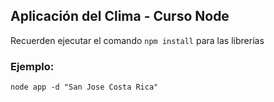 ## Aplicación del Clima - Curso Node

Recuerden ejecutar el comando ``` npm install ``` para las librerías

### Ejemplo:
```
node app -d "San Jose Costa Rica"
```
